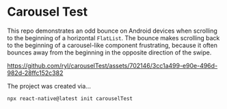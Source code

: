 # Carousel Test

This repo demonstrates an odd bounce on Android devices when scrolling to the beginning of a horizontal `FlatList`.
The bounce makes scrolling back to the beginning of a carousel-like component frustrating, because it often bounces
away from the beginning in the opposite direction of the swipe.

https://github.com/ryl/carouselTest/assets/702146/3cc1a499-e90e-496d-982d-28ffc152c382

The project was created via...

```
npx react-native@latest init carouselTest
```
